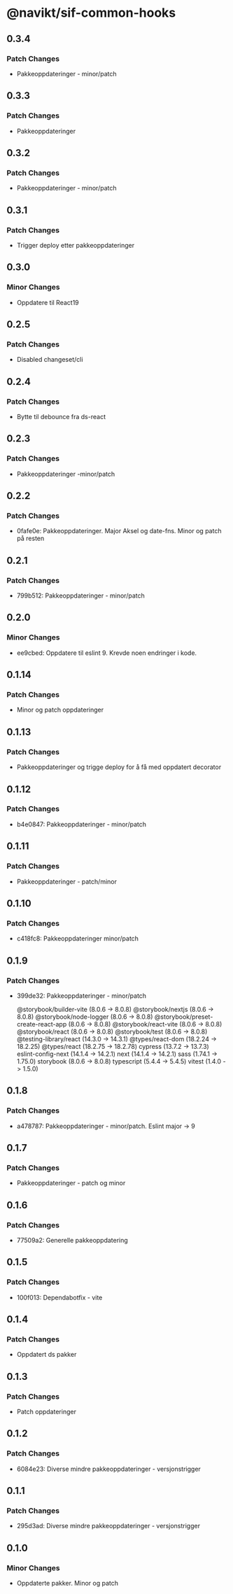 # @navikt/sif-common-hooks

## 0.3.4

### Patch Changes

- Pakkeoppdateringer - minor/patch

## 0.3.3

### Patch Changes

- Pakkeoppdateringer

## 0.3.2

### Patch Changes

- Pakkeoppdateringer - minor/patch

## 0.3.1

### Patch Changes

- Trigger deploy etter pakkeoppdateringer

## 0.3.0

### Minor Changes

- Oppdatere til React19

## 0.2.5

### Patch Changes

- Disabled changeset/cli

## 0.2.4

### Patch Changes

- Bytte til debounce fra ds-react

## 0.2.3

### Patch Changes

- Pakkeoppdateringer -minor/patch

## 0.2.2

### Patch Changes

- 0fafe0e: Pakkeoppdateringer. Major Aksel og date-fns. Minor og patch på resten

## 0.2.1

### Patch Changes

- 799b512: Pakkeoppdateringer - minor/patch

## 0.2.0

### Minor Changes

- ee9cbed: Oppdatere til eslint 9. Krevde noen endringer i kode.

## 0.1.14

### Patch Changes

- Minor og patch oppdateringer

## 0.1.13

### Patch Changes

- Pakkeoppdateringer og trigge deploy for å få med oppdatert decorator

## 0.1.12

### Patch Changes

- b4e0847: Pakkeoppdateringer - minor/patch

## 0.1.11

### Patch Changes

- Pakkeoppdateringer - patch/minor

## 0.1.10

### Patch Changes

- c418fc8: Pakkeoppdateringer minor/patch

## 0.1.9

### Patch Changes

- 399de32: Pakkeoppdateringer - minor/patch

    @storybook/builder-vite (8.0.6 -> 8.0.8)
    @storybook/nextjs (8.0.6 -> 8.0.8)
    @storybook/node-logger (8.0.6 -> 8.0.8)
    @storybook/preset-create-react-app (8.0.6 -> 8.0.8)
    @storybook/react-vite (8.0.6 -> 8.0.8)
    @storybook/react (8.0.6 -> 8.0.8)
    @storybook/test (8.0.6 -> 8.0.8)
    @testing-library/react (14.3.0 -> 14.3.1)
    @types/react-dom (18.2.24 -> 18.2.25)
    @types/react (18.2.75 -> 18.2.78)
    cypress (13.7.2 -> 13.7.3)
    eslint-config-next (14.1.4 -> 14.2.1)
    next (14.1.4 -> 14.2.1)
    sass (1.74.1 -> 1.75.0)
    storybook (8.0.6 -> 8.0.8)
    typescript (5.4.4 -> 5.4.5)
    vitest (1.4.0 -> 1.5.0)

## 0.1.8

### Patch Changes

- a478787: Pakkeoppdateringer - minor/patch. Eslint major -> 9

## 0.1.7

### Patch Changes

- Pakkeoppdateringer - patch og minor

## 0.1.6

### Patch Changes

- 77509a2: Generelle pakkeoppdatering

## 0.1.5

### Patch Changes

- 100f013: Dependabotfix - vite

## 0.1.4

### Patch Changes

- Oppdatert ds pakker

## 0.1.3

### Patch Changes

- Patch oppdateringer

## 0.1.2

### Patch Changes

- 6084e23: Diverse mindre pakkeoppdateringer - versjonstrigger

## 0.1.1

### Patch Changes

- 295d3ad: Diverse mindre pakkeoppdateringer - versjonstrigger

## 0.1.0

### Minor Changes

- Oppdaterte pakker. Minor og patch

